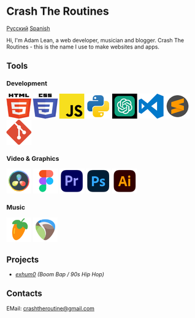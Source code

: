 # Crash The Routines

[Русский](README_Ru.md) [Spanish](README_ES.md)

Hi, I'm Adam Lean, a web developer, musician and blogger.
Crash The Routines - this is the name I use to make websites and apps.

## Tools

### Development

<img src="./static/assets/svg/html5.svg" width="65" height="65"> <img src="./static//assets/svg/css3.svg" width="65" height="65"> <img src="./static//assets/svg/JS.svg" width="65" height="65"> <img src="./static//assets/svg/python.svg" width="65" height="65"> <img src="./static//assets/svg/chatgpt.svg" width="65" height="65" color="green">
<img src="./static//assets/svg/visual-studio-code-logo-svgrepo-com.svg" width="65" height="65"> <img src="./static//assets/svg/sublime-text-svgrepo-com.svg" width="65" height="65"> <img src="./static//assets/svg/git-icon-logo-svgrepo-com.svg" width="65" height="65">

<!-- <img src="../static//assets/svg/React.svg" width="65" height="65"> <img src="../static//assets/svg/typescript-logo-svgrepo-com.svg" width="65" height="65"> -->

### Video & Graphics

<img src="./static//assets/svg/davinci.svg" width="65" height="65"> <img src="./static//assets/svg/figma-svgrepo-com.svg" width="65" height="65"> <img src="./static//assets/svg/adobe-premiere-svgrepo-com.svg" width="65" height="65">
<img src="./static//assets/svg/adobe-photoshop-svgrepo-com.svg" width="65" height="65"> <img src="./static//assets/svg/adobe-illustrator-svgrepo-com.svg" width="65" height="65">

### Music

<img src="./static//assets/svg/flstudio.svg" width="65" height="65"> <img src="./static//assets/svg/reaper.svg" width="65" height="65">

## Projects

- _[exhum0](https://github.com/crashtheroutines/exhum0) (Boom Bap / 90s Hip Hop)_

## Contacts

EMail: crashtheroutine@gmail.com
